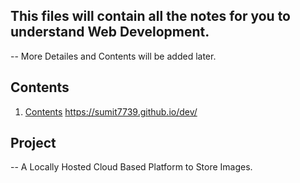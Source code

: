 ## This files will contain all the notes for you to understand Web Development.
-- More Detailes and Contents will be added later.
## Contents
1. [Contents](Linux_Basics/Contents.md)
https://sumit7739.github.io/dev/
## Project
-- A Locally Hosted Cloud Based Platform to Store Images.
